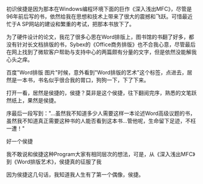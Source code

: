 

初识侯捷是因为那本在Windows编程环境下面的巨作《深入浅出MFC》，尽管是96年前后写的书，依然给我在思想和技术上带来了很大的震撼和飞跃。可惜最近忙于A
SP网站的建设和繁重的考试，把那本书放下了。

为了硬件设计的论文，我花了很多心思在Word排版上，图书馆的书翻了好多，都没有针对长文档排版的书，Sybex的《Office商务排版》也不合我心意，尽管最后
在网上找到了微软客户帮助与支持中心的两篇颇有分量的文字，但是依然没能解我心头之痒。

百度"Word排版 图片"时候，意外看到"Word排版的艺术"这个标签，点进去，居然是一本书，书名似乎很合我的胃口，狗狗一下，下了下来。

打开一看，居然是侯捷的，侯捷？莫非是这个侯捷，往下翻阅完序，熟悉的文笔跃然纸上，果然是侯捷。

序最后一段写到："...虽然我不知道多少人需要这样一本论述Word高级议题的书，虽然我不知道真正需要这种书的人能否看到这本书...管他呢，生命留下足迹，不枉
一遭！"

好一个侯捷

我不敢说和侯捷这种Program大家有相同层次的想法，可是，从《深入浅出MFC》到《Word排版艺术》，侯捷真的征服了我

因为侯捷这几句话，我知道我人生有了第一个偶像，侯捷。

